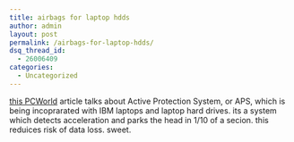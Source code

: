 ```yaml
---
title: airbags for laptop hdds
author: admin
layout: post
permalink: /airbags-for-laptop-hdds/
dsq_thread_id:
  - 26006409
categories:
  - Uncategorized
---
```

[this PCWorld][1] article talks about Active Protection System, or APS, which is being incoprarated with IBM laptops and laptop hard drives. its a system which detects acceleration and parks the head in 1/10 of a secion. this reduices risk of data loss. sweet.

 [1]: http://www.pcworld.com/news/article/0,aid,112768,00.asp